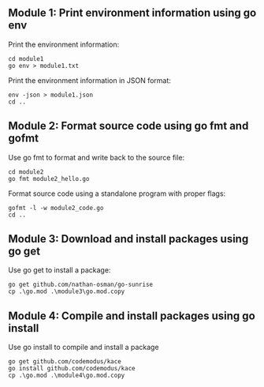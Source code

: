 ## Module 1: Print environment information using go env

Print the environment information:
```
cd module1
go env > module1.txt
```

Print the environment information in JSON format:
```
env -json > module1.json  
cd ..
```

## Module 2: Format source code using go fmt and gofmt

Use go fmt to format and write back to the source file:
```
cd module2
go fmt module2_hello.go
```

Format source code using a standalone program with proper flags:
```
gofmt -l -w module2_code.go
cd ..
```

## Module 3: Download and install packages using go get

Use go get to install a package:
```
go get github.com/nathan-osman/go-sunrise
cp .\go.mod .\module3\go.mod.copy
```

## Module 4: Compile and install packages using go install

Use go install to compile and install a package
```
go get github.com/codemodus/kace 
go install github.com/codemodus/kace
cp .\go.mod .\module4\go.mod.copy
```